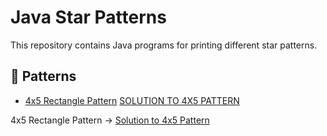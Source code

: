 # Java Star Patterns

This repository contains Java programs for printing different star patterns.

## 📂 Patterns
- [4x5 Rectangle Pattern](https://static.takeuforward.org/wp/uploads/2022/08/P1.png)
[SOLUTION TO 4X5 PATTERN](https://github.com/karthikvt22/Java/blob/main/Patterns/4x5%20Pattern)

4x5 Rectangle Pattern → [Solution to 4x5 Pattern](Java/Patterns/4x5pattern.java)


